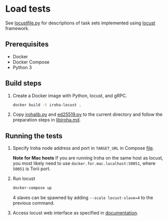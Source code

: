 # Load tests

See [locustfile.py](locustfile.py) for descriptions of task sets implemented using [locust](https://github.com/locustio/locust) framework.

## Prerequisites

 * Docker
 * Docker Compose
 * Python 3

## Build steps

1. Create a Docker image with Python, locust, and gRPC.
    ```sh
    docker build -t iroha-locust .
    ```

2. Copy [irohalib.py](https://github.com/hyperledger/iroha/blob/master/example/python/irohalib.py) and [ed25519.py](https://github.com/hyperledger/iroha/blob/master/example/python/ed25519.py) to the current directory and follow the preparation steps in [libiroha.md](https://github.com/hyperledger/iroha/blob/master/example/python/irohalib.md).

## Running the tests

1. Specify Iroha node address and port in `TARGET_URL` in Compose [file](docker-compose.yml).

    **Note for Mac hosts** If you are running Iroha on the same host as locust, you most likely need to use `docker.for.mac.localhost:50051`, where `50051` is Torii port.

2. Run locust
    ```sh
    docker-compose up
    ```
    4 slaves can be spawned by adding `--scale locust-slave=4` to the previous command.

3. Access locust web interface as specified in [documentation](https://docs.locust.io/en/stable/quickstart.html#open-up-locust-s-web-interface).
